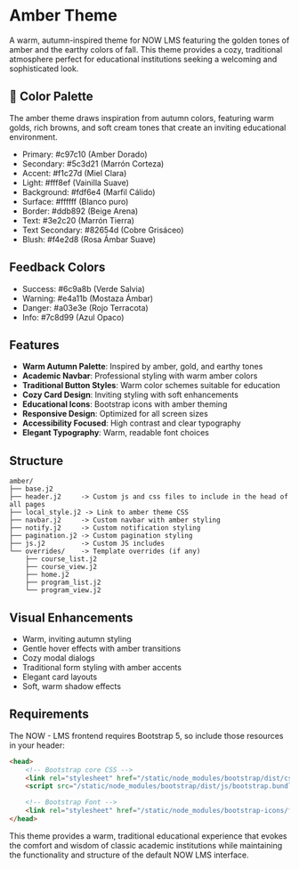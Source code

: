 # Amber Theme

A warm, autumn-inspired theme for NOW LMS featuring the golden tones of amber and the earthy colors of fall. This theme provides a cozy, traditional atmosphere perfect for educational institutions seeking a welcoming and sophisticated look.

## 🍂 Color Palette

The amber theme draws inspiration from autumn colors, featuring warm golds, rich browns, and soft cream tones that create an inviting educational environment.

- Primary: #c97c10 (Amber Dorado)
- Secondary: #5c3d21 (Marrón Corteza) 
- Accent: #f1c27d (Miel Clara)
- Light: #fff8ef (Vainilla Suave)
- Background: #fdf6e4 (Marfil Cálido)
- Surface: #ffffff (Blanco puro)
- Border: #ddb892 (Beige Arena)
- Text: #3e2c20 (Marrón Tierra)
- Text Secondary: #82654d (Cobre Grisáceo)
- Blush: #f4e2d8 (Rosa Ámbar Suave)

## Feedback Colors

- Success: #6c9a8b (Verde Salvia)
- Warning: #e4a11b (Mostaza Ámbar) 
- Danger: #a03e3e (Rojo Terracota)
- Info: #7c8d99 (Azul Opaco)

## Features

- **Warm Autumn Palette**: Inspired by amber, gold, and earthy tones
- **Academic Navbar**: Professional styling with warm amber colors
- **Traditional Button Styles**: Warm color schemes suitable for education
- **Cozy Card Design**: Inviting styling with soft enhancements
- **Educational Icons**: Bootstrap icons with amber theming
- **Responsive Design**: Optimized for all screen sizes
- **Accessibility Focused**: High contrast and clear typography
- **Elegant Typography**: Warm, readable font choices

## Structure

```
amber/
├── base.j2
├── header.j2     -> Custom js and css files to include in the head of all pages
├── local_style.j2 -> Link to amber theme CSS
├── navbar.j2     -> Custom navbar with amber styling
├── notify.j2     -> Custom notification styling
├── pagination.j2 -> Custom pagination styling
├── js.j2         -> Custom JS includes
└── overrides/    -> Template overrides (if any)
    ├── course_list.j2
    ├── course_view.j2
    ├── home.j2
    ├── program_list.j2
    └── program_view.j2
```

## Visual Enhancements

- Warm, inviting autumn styling
- Gentle hover effects with amber transitions
- Cozy modal dialogs
- Traditional form styling with amber accents
- Elegant card layouts
- Soft, warm shadow effects

## Requirements

The NOW - LMS frontend requires Bootstrap 5, so include those resources in your header:

```html
<head>
    <!-- Bootstrap core CSS -->
    <link rel="stylesheet" href="/static/node_modules/bootstrap/dist/css/bootstrap.css" />
    <script src="/static/node_modules/bootstrap/dist/js/bootstrap.bundle.js"></script>

    <!-- Bootstrap Font -->
    <link rel="stylesheet" href="/static/node_modules/bootstrap-icons/font/bootstrap-icons.css" />
</head>
```

This theme provides a warm, traditional educational experience that evokes the comfort and wisdom of classic academic institutions while maintaining the functionality and structure of the default NOW LMS interface.